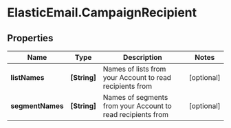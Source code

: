 # ElasticEmail.CampaignRecipient

## Properties

Name | Type | Description | Notes
------------ | ------------- | ------------- | -------------
**listNames** | **[String]** | Names of lists from your Account to read recipients from | [optional] 
**segmentNames** | **[String]** | Names of segments from your Account to read recipients from | [optional] 


